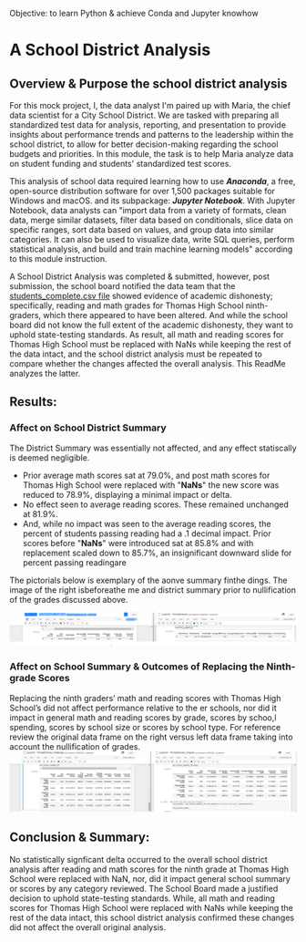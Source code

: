 Objective: to learn Python & achieve Conda and Jupyter knowhow
# A School District Analysis

## Overview & Purpose the school district analysis
For this mock project, I, the data analyst I'm paired up with Maria, the chief data scientist for a City School District.  We are tasked with preparing all standardized test data for analysis, reporting, and presentation to provide insights about performance trends and patterns to the leadership within the school district, to allow for better decision-making regarding the school budgets and priorities.  In this module, the task is to help Maria analyze data on student funding and students' standardized test scores.

This analysis of school data required learning how to use **_Anaconda_**, a free, open-source distribution software for over 1,500 packages suitable for Windows and macOS. and its subpackage: **_Jupyter Notebook_**.  With Jupyter Notebook, data analysts can "import data from a variety of formats, clean data, merge similar datasets, filter data based on conditionals, slice data on specific ranges, sort data based on values, and group data into similar categories. It can also be used to visualize data, write SQL queries, perform statistical analysis, and build and train machine learning models" according to this module instruction.

A School District Analysis was completed & submitted, however, post submission, the school board notified the data team that the [students_complete.csv file](https://github.com/Juligi/School_District_Analysis/blob/main/resources/schools_complete.csv) showed evidence of academic dishonesty; specifically, reading and math grades for Thomas High School ninth-graders, which there appeared to have been altered. And while the school board did not know the full extent of the academic dishonesty, they want to uphold state-testing standards.  As result, all math and reading scores for Thomas High School must be replaced with NaNs while keeping the rest of the data intact, and the school district analysis must be repeated to compare whether the changes affected the overall analysis.  This ReadMe analyzes the latter.

## Results:

### Affect on School District Summary
The District Summary was essentially not affected, and any effect statiscally is deemed negligible.
*  Prior average math scores sat at 79.0%, and post math scores for Thomas High School were replaced with "**NaNs**" the new score was reduced to 78.9%, displaying a minimal impact or delta.
*  No effect seen to average reading scores.  These remained unchanged at 81.9%.
  * And, while no impact was seen to the average reading scores, the percent of students passing reading had a .1 decimal impact.  Prior scores before "**NaNs**" were introduced sat at 85.8% and with replacement scaled down to 85.7%, an insignificant downward slide for percent passing readingare
  
The pictorials below is exemplary of the aonve summary finthe dings. The image of the right isbeforeathe me and district summary prior to nullification of the grades discussed above.  

![image](https://github.com/Juligi/School_District_Analysis/blob/main/resources/image.png)

### Affect on School Summary & Outcomes of Replacing the Ninth-grade Scores

Replacing the ninth graders’ math and reading scores with Thomas High School’s did not affect performance relative to the er schools, nor did it impact in general math and reading scores by grade, scores by schoo,l spending, scores by school size or scores by school type. For reference review the original data frame on the right versus left data frame taking into account the nullification of grades.
![image](https://github.com/Juligi/School_District_Analysis/blob/main/resources/School%20Summary_Original%20vs%20Challenge.png)


## Conclusion & Summary: 
No statistically signficant delta occurred to the overall school district analysis after reading and math scores for the ninth grade at Thomas High School were replaced with NaN, nor, did it impact general school summary or scores by any category reviewed.  The School Board made a justified decision to uphold state-testing standards.  While, all math and reading scores for Thomas High School were replaced with NaNs while keeping the rest of the data intact, this school district analysis confirmed these changes did not affect the overall original analysis.

